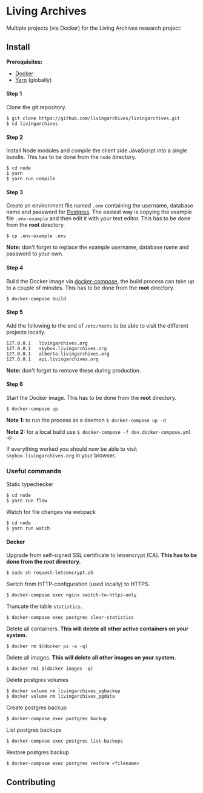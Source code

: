 # Living Archives

Multiple projects (via Docker) for the Living Archives research project:

## Install

**Prerequisites:** 

* [Docker](https://www.docker.com/) 
* [Yarn](https://github.com/yarnpkg/yarn) (globally)

#### Step 1

Clone the git repository.

```
$ git clone https://github.com/livingarchives/livingarchives.git
$ cd livingarchives
```

#### Step 2

Install Node modules and compile the client side JavaScript into a single bundle. This has to be done from the `node` directory.

```
$ cd node
$ yarn
$ yarn run compile
```

#### Step 3

Create an environment file named `.env` containing the username, database name and password for [Postgres](https://www.postgresql.org/). The easiest way is copying the example file `.env-example` and then edit it with your text editor. This has to be done from the **root** directory.

```
$ cp .env-example .env
```

**Note:** don't forget to replace the example username, database name and password to your own.

#### Step 4

Build the Docker image via [docker-compose](https://docs.docker.com/compose/), the build process can take up to a couple of minutes. This has to be done from the **root** directory.

```
$ docker-compose build
```

#### Step 5

Add the following to the end of `/etc/hosts` to be able to visit the different projects locally.

```
127.0.0.1   livingarchives.org
127.0.0.1   skybox.livingarchives.org
127.0.0.1   alberta.livingarchives.org
127.0.0.1   api.livingarchives.org
```

**Note:** don't forget to remove these during production. 

#### Step 6

Start the Docker image. This has to be done from the **root** directory.

```
$ docker-compose up
```

**Note 1:** to run the process as a daemon `$ docker-compose up -d`

**Note 2:** for a local build use `$ docker-compose -f dev.docker-compose.yml up`

If everything worked you should now be able to visit `skybox.livingarchives.org` in your browser.

### Useful commands

Static typechecker 

```
$ cd node
$ yarn run flow
```

Watch for file changes via webpack

```
$ cd node
$ yarn run watch
```

#### Docker

Upgrade from self-signed SSL certificate to letsencrypt (CA). **This has to be done from the root directory.**

```
$ sudo sh request-letsencrypt.sh
```

Switch from HTTP-configuration (used locally) to HTTPS.

```
$ docker-compose exec nginx switch-to-https-only
```

Truncate the table `statistics`.

```
$ docker-compose exec postgres clear-statistics
```

Delete all containers. **This will delete all other active containers on your system.**

```
$ docker rm $(docker ps -a -q)
```

Delete all images. **This will delete all other images on your system.**

```
$ docker rmi $(docker images -q)
```

Delete postgres volumes

```
$ docker volume rm livingarchives_pgbackup
$ docker volume rm livingarchives_pgdata
```

Create postgres backup

```
$ docker-compose exec postgres backup
```

List postgres backups

```
$ docker-compose exec postgres list-backups
```

Restore postgres backup

```
$ docker-compose exec postgres restore <filename>
```

## Contributing
